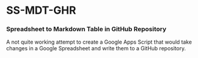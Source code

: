 SS-MDT-GHR
==========

### Spreadsheet to Markdown Table in GitHub Repository

A not quite working attempt to create a Google Apps Script that would take changes in a Google Spreadsheet and write them to a GitHub repository.
